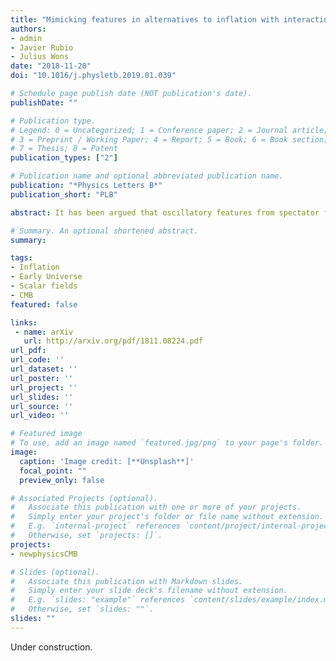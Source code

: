 ```yaml
---
title: "Mimicking features in alternatives to inflation with interacting spectator fields"
authors:
- admin
- Javier Rubio
- Julius Wons
date: "2018-11-20"
doi: "10.1016/j.physletb.2019.01.039"

# Schedule page publish date (NOT publication's date).
publishDate: ""

# Publication type.
# Legend: 0 = Uncategorized; 1 = Conference paper; 2 = Journal article;
# 3 = Preprint / Working Paper; 4 = Report; 5 = Book; 6 = Book section;
# 7 = Thesis; 8 = Patent
publication_types: ["2"]

# Publication name and optional abbreviated publication name.
publication: "*Physics Letters B*"
publication_short: "PLB"

abstract: It has been argued that oscillatory features from spectator fields in the primordial power spectrum could be a probe of alternatives to inflation. In this work, we soften this claim by showing that the frequency and amplitude dependence of the patterns appearing in these scenarios could be mimicked by field interactions during inflation. The degeneracy of the frequency holds for the n -point correlation functions, while the degeneracy of the amplitude is broken at the level of non-gaussianities.

# Summary. An optional shortened abstract.
summary: 

tags:
- Inflation
- Early Universe
- Scalar fields
- CMB
featured: false

links:
 - name: arXiv
   url: http://arxiv.org/pdf/1811.08224.pdf
url_pdf: 
url_code: ''
url_dataset: ''
url_poster: ''
url_project: ''
url_slides: ''
url_source: ''
url_video: ''

# Featured image
# To use, add an image named `featured.jpg/png` to your page's folder. 
image:
  caption: 'Image credit: [**Unsplash**]'
  focal_point: ""
  preview_only: false

# Associated Projects (optional).
#   Associate this publication with one or more of your projects.
#   Simply enter your project's folder or file name without extension.
#   E.g. `internal-project` references `content/project/internal-project/index.md`.
#   Otherwise, set `projects: []`.
projects:
- newphysicsCMB

# Slides (optional).
#   Associate this publication with Markdown slides.
#   Simply enter your slide deck's filename without extension.
#   E.g. `slides: "example"` references `content/slides/example/index.md`.
#   Otherwise, set `slides: ""`.
slides: ""
---
```

Under construction.